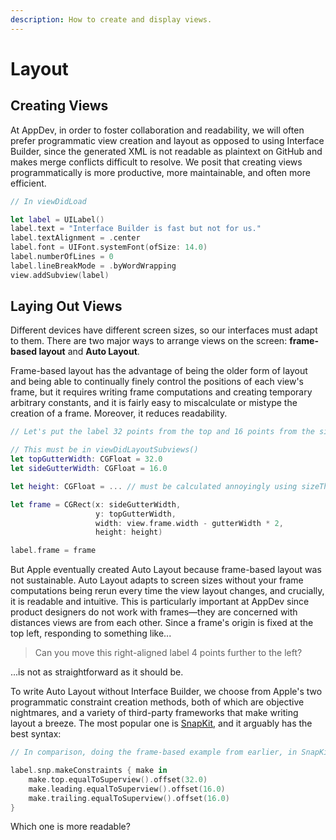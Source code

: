 ```yaml
---
description: How to create and display views.
---
```


# Layout

## Creating Views

At AppDev, in order to foster collaboration and readability, we will often prefer programmatic view creation and layout as opposed to using Interface Builder, since the generated XML is not readable as plaintext on GitHub and makes merge conflicts difficult to resolve. We posit that creating views programmatically is more productive, more maintainable, and often more efficient.

```swift
// In viewDidLoad

let label = UILabel()
label.text = "Interface Builder is fast but not for us."
label.textAlignment = .center
label.font = UIFont.systemFont(ofSize: 14.0)
label.numberOfLines = 0
label.lineBreakMode = .byWordWrapping
view.addSubview(label)
```

## Laying Out Views

Different devices have different screen sizes, so our interfaces must adapt to them. There are two major ways to arrange views on the screen: **frame-based layout** and **Auto Layout**.

Frame-based layout has the advantage of being the older form of layout and being able to continually finely control the positions of each view's frame, but it requires writing frame computations and creating temporary arbitrary constants, and it is fairly easy to miscalculate or mistype the creation of a frame. Moreover, it reduces readability.

```swift
// Let's put the label 32 points from the top and 16 points from the sides.

// This must be in viewDidLayoutSubviews()
let topGutterWidth: CGFloat = 32.0
let sideGutterWidth: CGFloat = 16.0

let height: CGFloat = ... // must be calculated annoyingly using sizeThatFits: or something

let frame = CGRect(x: sideGutterWidth,
                   y: topGutterWidth,
                   width: view.frame.width - gutterWidth * 2,
                   height: height)

label.frame = frame
```

But Apple eventually created Auto Layout because frame-based layout was not sustainable. Auto Layout adapts to screen sizes without your frame computations being rerun every time the view layout changes, and crucially, it is readable and intuitive. This is particularly important at AppDev since product designers do not work with frames—they are concerned with distances views are from each other. Since a frame's origin is fixed at the top left, responding to something like...

> Can you move this right-aligned label 4 points further to the left?

...is not as straightforward as it should be.

To write Auto Layout without Interface Builder, we choose from Apple's two programmatic constraint creation methods, both of which are objective nightmares, and a variety of third-party frameworks that make writing layout a breeze. The most popular one is [SnapKit](https://github.com/SnapKit/SnapKit), and it arguably has the best syntax:

```swift
// In comparison, doing the frame-based example from earlier, in SnapKit:

label.snp.makeConstraints { make in
    make.top.equalToSuperview().offset(32.0)
    make.leading.equalToSuperview().offset(16.0)
    make.trailing.equalToSuperview().offset(16.0)
}
```

Which one is more readable?

